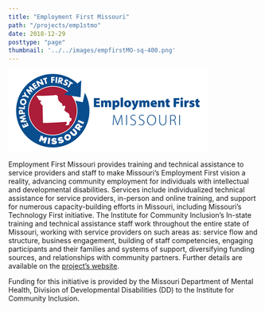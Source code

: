 ```yaml
---
title: "Employment First Missouri"
path: "/projects/emp1stmo"
date: 2018-12-29
posttype: "page"
thumbnail: '../../images/empfirstMO-sq-400.png'
---
```



![EmploymentFirstMO](../../images/empfirstmo-long.png)


Employment First Missouri provides training and technical assistance to service providers and staff to make Missouri’s Employment First vision a reality, advancing community employment for individuals with intellectual and developmental disabilities. Services include individualized technical assistance for service providers, in-person and online training, and support for numerous capacity-building efforts in Missouri, including Missouri’s Technology First initiative. The Institute for Community Inclusion’s In-state training and technical assistance staff work throughout the entire state of Missouri, working with service providers on such areas as: service flow and structure, business engagement, building of staff competencies, engaging participants and their families and systems of support, diversifying funding sources, and relationships with community partners. Further details are available on the [project’s website](https://employmentfirstmo.org/).

Funding for this initiative is provided by the Missouri Department of Mental Health, Division of Developmental Disabilities (DD) to the Institute for Community Inclusion. 

